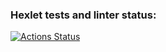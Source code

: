 ### Hexlet tests and linter status:
[![Actions Status](https://github.com/ViktoriaSkiba/frontend-project-44/workflows/hexlet-check/badge.svg)](https://github.com/ViktoriaSkiba/frontend-project-44/actions)